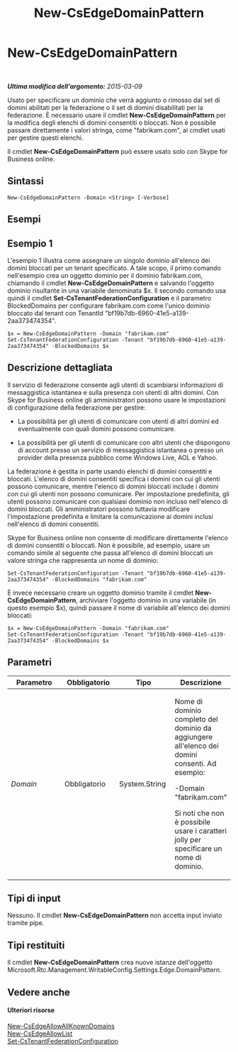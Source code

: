 ﻿---
title: New-CsEdgeDomainPattern
TOCTitle: New-CsEdgeDomainPattern
ms:assetid: 653bc148-c22b-4ad4-afdd-17aaeaa299d2
ms:mtpsurl: https://technet.microsoft.com/it-it/library/JJ994040(v=OCS.15)
ms:contentKeyID: 52062176
ms.date: 08/24/2015
mtps_version: v=OCS.15
ms.translationtype: HT
---

# New-CsEdgeDomainPattern

 

_**Ultima modifica dell'argomento:** 2015-03-09_

Usato per specificare un dominio che verrà aggiunto o rimosso dal set di domini abilitati per la federazione o il set di domini disabilitati per la federazione. È necessario usare il cmdlet **New-CsEdgeDomainPattern** per la modifica degli elenchi di domini consentiti o bloccati. Non è possibile passare direttamente i valori stringa, come "fabrikam.com", ai cmdlet usati per gestire questi elenchi.

Il cmdlet **New-CsEdgeDomainPattern** può essere usato solo con Skype for Business online.

## Sintassi

    New-CsEdgeDomainPattern -Domain <String> [-Verbose]

## Esempi

## Esempio 1

L'esempio 1 illustra come assegnare un singolo dominio all'elenco dei domini bloccati per un tenant specificato. A tale scopo, il primo comando nell'esempio crea un oggetto dominio per il dominio fabrikam.com, chiamando il cmdlet **New-CsEdgeDomainPattern** e salvando l'oggetto dominio risultante in una variabile denominata $x. Il secondo comando usa quindi il cmdlet **Set-CsTenantFederationConfiguration** e il parametro BlockedDomains per configurare fabrikam.com come l'unico dominio bloccato dal tenant con TenantId "bf19b7db-6960-41e5-a139-2aa373474354".

    $x = New-CsEdgeDomainPattern -Domain "fabrikam.com"
    Set-CsTenantFederationConfiguration -Tenant "bf19b7db-6960-41e5-a139-2aa373474354" -BlockedDomains $x

## Descrizione dettagliata

Il servizio di federazione consente agli utenti di scambiarsi informazioni di messaggistica istantanea e sulla presenza con utenti di altri domini. Con Skype for Business online gli amministratori possono usare le impostazioni di configurazione della federazione per gestire:

  - La possibilità per gli utenti di comunicare con utenti di altri domini ed eventualmente con quali domini possono comunicare.

  - La possibilità per gli utenti di comunicare con altri utenti che dispongono di account presso un servizio di messaggistica istantanea o presso un provider della presenza pubblico come Windows Live, AOL e Yahoo.

La federazione è gestita in parte usando elenchi di domini consentiti e bloccati. L'elenco di domini consentiti specifica i domini con cui gli utenti possono comunicare, mentre l'elenco di domini bloccati include i domini con cui gli utenti non possono comunicare. Per impostazione predefinita, gli utenti possono comunicare con qualsiasi dominio non incluso nell'elenco di domini bloccati. Gli amministratori possono tuttavia modificare l'impostazione predefinita e limitare la comunicazione ai domini inclusi nell'elenco di domini consentiti.

Skype for Business online non consente di modificare direttamente l'elenco di domini consentiti o bloccati. Non è possibile, ad esempio, usare un comando simile al seguente che passa all'elenco di domini bloccati un valore stringa che rappresenta un nome di dominio:

    Set-CsTenantFederationConfiguration -Tenant "bf19b7db-6960-41e5-a139-2aa373474354" -BlockedDomains "fabrikam.com"

È invece necessario creare un oggetto dominio tramite il cmdlet **New-CsEdgeDomainPattern**, archiviare l'oggetto dominio in una variabile (in questo esempio $x), quindi passare il nome di variabile all'elenco dei domini bloccati:

    $x = New-CsEdgeDomainPattern -Domain "fabrikam.com"
    Set-CsTenantFederationConfiguration -Tenant "bf19b7db-6960-41e5-a139-2aa373474354" -BlockedDomains $x

## Parametri


<table>
<colgroup>
<col style="width: 25%" />
<col style="width: 25%" />
<col style="width: 25%" />
<col style="width: 25%" />
</colgroup>
<thead>
<tr class="header">
<th>Parametro</th>
<th>Obbligatorio</th>
<th>Tipo</th>
<th>Descrizione</th>
</tr>
</thead>
<tbody>
<tr class="odd">
<td><p><em>Domain</em></p></td>
<td><p>Obbligatorio</p></td>
<td><p>System.String</p></td>
<td><p>Nome di dominio completo del dominio da aggiungere all'elenco dei domini consenti. Ad esempio:</p>
<p>-Domain &quot;fabrikam.com&quot;</p>
<p>Si noti che non è possibile usare i caratteri jolly per specificare un nome di dominio.</p></td>
</tr>
</tbody>
</table>


## Tipi di input

Nessuno. Il cmdlet **New-CsEdgeDomainPattern** non accetta input inviato tramite pipe.

## Tipi restituiti

Il cmdlet **New-CsEdgeDomainPattern** crea nuove istanze dell'oggetto Microsoft.Rtc.Management.WritableConfig.Settings.Edge.DomainPattern.

## Vedere anche

#### Ulteriori risorse

[New-CsEdgeAllowAllKnownDomains](new-csedgeallowallknowndomains.md)  
[New-CsEdgeAllowList](new-csedgeallowlist.md)  
[Set-CsTenantFederationConfiguration](set-cstenantfederationconfiguration.md)

